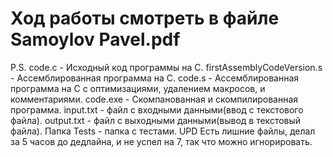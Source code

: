 # Ход работы смотреть в файле Samoylov Pavel.pdf
P.S.
code.c - Исходный код программы на C.
firstAssemblyCodeVersion.s - Ассемблированная программа на C. 
code.s - Ассемблированная программа на C с оптимизациями, удалением макросов, и комментариями.
code.exe - Скомпанованная и скомпилированная программа.
input.txt - файл с входными данными(ввод с текстового файла).
output.txt - файл с выходными данными(вывод в текстовый файла).
Папка Tests - папка с тестами. 
UPD Есть лишние файлы, делал за 5 часов до дедлайна, и не успел на 7, так что можно игнорировать.

